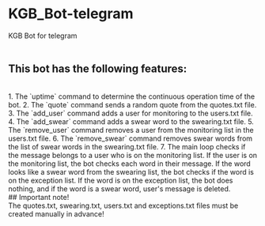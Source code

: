 # KGB_Bot-telegram
KGB Bot for telegram  
<br />
## This bot has the following features:  
<br />
1. The `uptime` command to determine the continuous operation time of the bot.  
2. The `quote` command sends a random quote from the quotes.txt file.  
3. The `add_user` command adds a user for monitoring to the users.txt file.  
4. The `add_swear` command adds a swear word to the swearing.txt file.  
5. The `remove_user` command removes a user from the monitoring list in the users.txt file.
6. The `remove_swear` command removes swear words from the list of swear words in the swearing.txt file.
7. The main loop checks if the message belongs to a user who is on the monitoring list.  
If the user is on the monitoring list, the bot checks each word in their message.  
If the word looks like a swear word from the swearing list, the bot checks if the word is on the exception list.  
If the word is on the exception list, the bot does nothing, and if the word is a swear word, user's message is deleted.
<br />
## Important note!  
<br />
The quotes.txt, swearing.txt, users.txt and exceptions.txt files must be created manually in advance!
